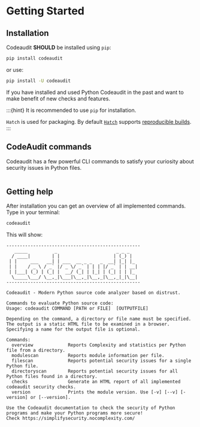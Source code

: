 # Getting Started

## Installation

Codeaudit **SHOULD** be installed using `pip`:

```bash
pip install codeaudit
```

or use:

```bash
pip install -U codeaudit
```

If you have installed and used Python Codeaudit in the past and want to make benefit  of new checks and features.

:::{hint} 
It is recommended to use `pip` for installation. 

`Hatch` is used for packaging. By default [`Hatch`](https://hatch.pypa.io/latest/config/build/#reproducible-builds) supports [reproducible builds](https://nocomplexity.com/documents/securityarchitecture/prevention/reproduciblebuilds.html#reproducible-builds).
:::

## CodeAudit commands

Codeaudit has a few powerful CLI commands to satisfy your curiosity about security issues in Python files.

```{tableofcontents}
```



## Getting help

After installation you can get an overview of all implemented commands. Type in your terminal:

```bash
codeaudit
```

This will show:

```text
--------------------------------------------------
   _____          _                      _ _ _   
  / ____|        | |                    | (_) |  
 | |     ___   __| | ___  __ _ _   _  __| |_| |_ 
 | |    / _ \ / _` |/ _ \/ _` | | | |/ _` | | __|
 | |___| (_) | (_| |  __/ (_| | |_| | (_| | | |_ 
  \_____\___/ \__,_|\___|\__,_|\__,_|\__,_|_|\__|
--------------------------------------------------

Codeaudit - Modern Python source code analyzer based on distrust.

Commands to evaluate Python source code:
Usage: codeaudit COMMAND [PATH or FILE]  [OUTPUTFILE] 

Depending on the command, a directory or file name must be specified. The output is a static HTML file to be examined in a browser. Specifying a name for the output file is optional.

Commands:
  overview             Reports Complexity and statistics per Python file from a directory.
  modulescan           Reports module information per file.
  filescan             Reports potential security issues for a single Python file.
  directoryscan        Reports potential security issues for all Python files found in a directory.
  checks               Generate an HTML report of all implemented codeaudit security checks.
  version              Prints the module version. Use [-v] [--v] [-version] or [--version].

Use the Codeaudit documentation to check the security of Python programs and make your Python programs more secure!
Check https://simplifysecurity.nocomplexity.com/ 
```
